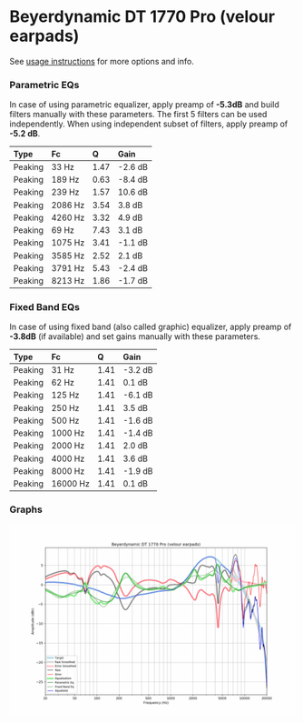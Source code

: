 # Beyerdynamic DT 1770 Pro (velour earpads)
See [usage instructions](https://github.com/jaakkopasanen/AutoEq#usage) for more options and info.

### Parametric EQs
In case of using parametric equalizer, apply preamp of **-5.3dB** and build filters manually
with these parameters. The first 5 filters can be used independently.
When using independent subset of filters, apply preamp of **-5.2 dB**.

| Type    | Fc      |    Q | Gain    |
|:--------|:--------|:-----|:--------|
| Peaking | 33 Hz   | 1.47 | -2.6 dB |
| Peaking | 189 Hz  | 0.63 | -8.4 dB |
| Peaking | 239 Hz  | 1.57 | 10.6 dB |
| Peaking | 2086 Hz | 3.54 | 3.8 dB  |
| Peaking | 4260 Hz | 3.32 | 4.9 dB  |
| Peaking | 69 Hz   | 7.43 | 3.1 dB  |
| Peaking | 1075 Hz | 3.41 | -1.1 dB |
| Peaking | 3585 Hz | 2.52 | 2.1 dB  |
| Peaking | 3791 Hz | 5.43 | -2.4 dB |
| Peaking | 8213 Hz | 1.86 | -1.7 dB |

### Fixed Band EQs
In case of using fixed band (also called graphic) equalizer, apply preamp of **-3.8dB**
(if available) and set gains manually with these parameters.

| Type    | Fc       |    Q | Gain    |
|:--------|:---------|:-----|:--------|
| Peaking | 31 Hz    | 1.41 | -3.2 dB |
| Peaking | 62 Hz    | 1.41 | 0.1 dB  |
| Peaking | 125 Hz   | 1.41 | -6.1 dB |
| Peaking | 250 Hz   | 1.41 | 3.5 dB  |
| Peaking | 500 Hz   | 1.41 | -1.6 dB |
| Peaking | 1000 Hz  | 1.41 | -1.4 dB |
| Peaking | 2000 Hz  | 1.41 | 2.0 dB  |
| Peaking | 4000 Hz  | 1.41 | 3.6 dB  |
| Peaking | 8000 Hz  | 1.41 | -1.9 dB |
| Peaking | 16000 Hz | 1.41 | 0.1 dB  |

### Graphs
![](./Beyerdynamic%20DT%201770%20Pro%20(velour%20earpads).png)